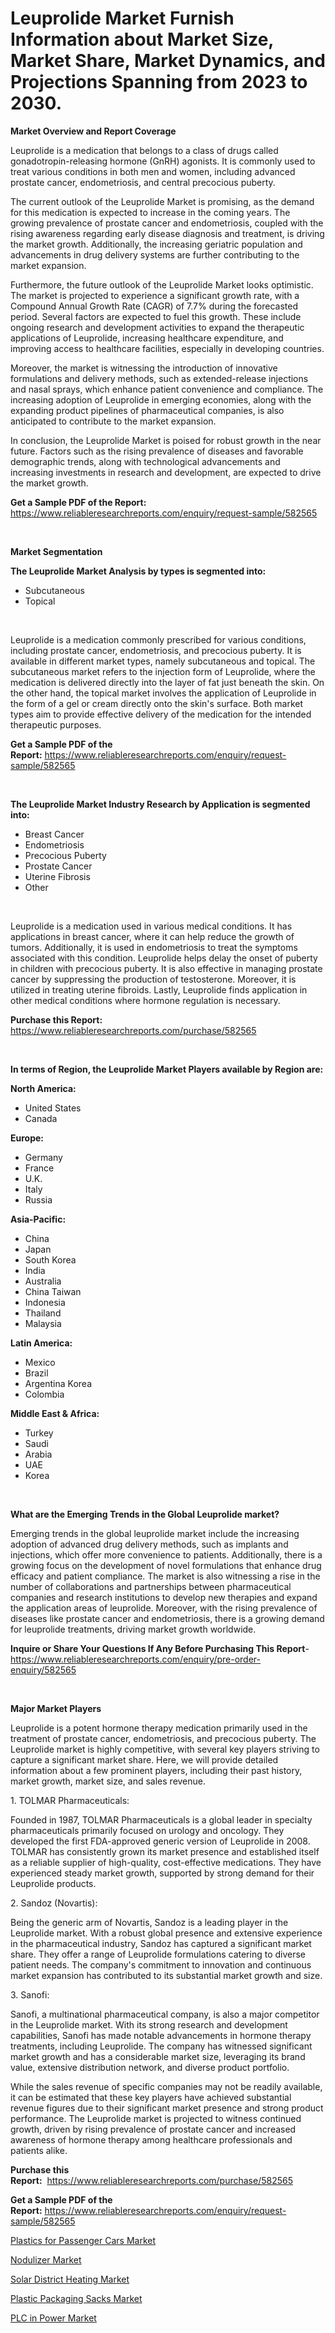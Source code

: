 <p><h1>Leuprolide Market Furnish Information about Market Size, Market Share, Market Dynamics, and Projections Spanning from 2023 to 2030.</h1></p><p><strong>Market Overview and Report Coverage</strong></p>
<p><p>Leuprolide is a medication that belongs to a class of drugs called gonadotropin-releasing hormone (GnRH) agonists. It is commonly used to treat various conditions in both men and women, including advanced prostate cancer, endometriosis, and central precocious puberty.</p><p>The current outlook of the Leuprolide Market is promising, as the demand for this medication is expected to increase in the coming years. The growing prevalence of prostate cancer and endometriosis, coupled with the rising awareness regarding early disease diagnosis and treatment, is driving the market growth. Additionally, the increasing geriatric population and advancements in drug delivery systems are further contributing to the market expansion.</p><p>Furthermore, the future outlook of the Leuprolide Market looks optimistic. The market is projected to experience a significant growth rate, with a Compound Annual Growth Rate (CAGR) of 7.7% during the forecasted period. Several factors are expected to fuel this growth. These include ongoing research and development activities to expand the therapeutic applications of Leuprolide, increasing healthcare expenditure, and improving access to healthcare facilities, especially in developing countries.</p><p>Moreover, the market is witnessing the introduction of innovative formulations and delivery methods, such as extended-release injections and nasal sprays, which enhance patient convenience and compliance. The increasing adoption of Leuprolide in emerging economies, along with the expanding product pipelines of pharmaceutical companies, is also anticipated to contribute to the market expansion.</p><p>In conclusion, the Leuprolide Market is poised for robust growth in the near future. Factors such as the rising prevalence of diseases and favorable demographic trends, along with technological advancements and increasing investments in research and development, are expected to drive the market growth.</p></p>
<p><strong>Get a Sample PDF of the Report:</strong> <a href="https://www.reliableresearchreports.com/enquiry/request-sample/582565">https://www.reliableresearchreports.com/enquiry/request-sample/582565</a></p>
<p>&nbsp;</p>
<p><strong>Market Segmentation</strong></p>
<p><strong>The Leuprolide Market Analysis by types is segmented into:</strong></p>
<p><ul><li>Subcutaneous</li><li>Topical</li></ul></p>
<p>&nbsp;</p>
<p><p>Leuprolide is a medication commonly prescribed for various conditions, including prostate cancer, endometriosis, and precocious puberty. It is available in different market types, namely subcutaneous and topical. The subcutaneous market refers to the injection form of Leuprolide, where the medication is delivered directly into the layer of fat just beneath the skin. On the other hand, the topical market involves the application of Leuprolide in the form of a gel or cream directly onto the skin's surface. Both market types aim to provide effective delivery of the medication for the intended therapeutic purposes.</p></p>
<p><strong>Get a Sample PDF of the Report:</strong>&nbsp;<a href="https://www.reliableresearchreports.com/enquiry/request-sample/582565">https://www.reliableresearchreports.com/enquiry/request-sample/582565</a></p>
<p>&nbsp;</p>
<p><strong>The Leuprolide Market Industry Research by Application is segmented into:</strong></p>
<p><ul><li>Breast Cancer</li><li>Endometriosis</li><li>Precocious Puberty</li><li>Prostate Cancer</li><li>Uterine Fibrosis</li><li>Other</li></ul></p>
<p>&nbsp;</p>
<p><p>Leuprolide is a medication used in various medical conditions. It has applications in breast cancer, where it can help reduce the growth of tumors. Additionally, it is used in endometriosis to treat the symptoms associated with this condition. Leuprolide helps delay the onset of puberty in children with precocious puberty. It is also effective in managing prostate cancer by suppressing the production of testosterone. Moreover, it is utilized in treating uterine fibroids. Lastly, Leuprolide finds application in other medical conditions where hormone regulation is necessary.</p></p>
<p><strong>Purchase this Report:</strong>&nbsp; <a href="https://www.reliableresearchreports.com/purchase/582565">https://www.reliableresearchreports.com/purchase/582565</a></p>
<p>&nbsp;</p>
<p><strong>In terms of Region, the Leuprolide Market Players available by Region are:</strong></p>
<p>
    <p> <strong> North America: </strong>
        <ul>
            <li>United States</li>
            <li>Canada</li>
        </ul>
        </p> 
    <p> <strong> Europe: </strong>
        <ul>
            <li>Germany</li>
            <li>France</li>
            <li>U.K.</li>
            <li>Italy</li>
            <li>Russia</li>
        </ul>
        </p> 
    <p> <strong> Asia-Pacific: </strong>
        <ul>
            <li>China</li>
            <li>Japan</li>
            <li>South Korea</li>
            <li>India</li>
            <li>Australia</li>
            <li>China Taiwan</li>
            <li>Indonesia</li>
            <li>Thailand</li>
            <li>Malaysia</li>
        </ul>
        </p> 
    <p> <strong> Latin America: </strong>
        <ul>
            <li>Mexico</li>
            <li>Brazil</li>
            <li>Argentina Korea</li>
            <li>Colombia</li>
        </ul>
        </p> 
    <p> <strong> Middle East & Africa: </strong>
        <ul>
            <li>Turkey</li>
            <li>Saudi</li>
            <li>Arabia</li>
            <li>UAE</li>
            <li>Korea</li>
        </ul>
    </p>
    </p>
<p>&nbsp;</p>
<p><strong>What are the Emerging Trends in the Global Leuprolide market?</strong></p>
<p><p>Emerging trends in the global leuprolide market include the increasing adoption of advanced drug delivery methods, such as implants and injections, which offer more convenience to patients. Additionally, there is a growing focus on the development of novel formulations that enhance drug efficacy and patient compliance. The market is also witnessing a rise in the number of collaborations and partnerships between pharmaceutical companies and research institutions to develop new therapies and expand the application areas of leuprolide. Moreover, with the rising prevalence of diseases like prostate cancer and endometriosis, there is a growing demand for leuprolide treatments, driving market growth worldwide.</p></p>
<p><strong>Inquire or Share Your Questions If Any Before Purchasing This Report</strong>- <a href="https://www.reliableresearchreports.com/enquiry/pre-order-enquiry/582565">https://www.reliableresearchreports.com/enquiry/pre-order-enquiry/582565</a></p>
<p>&nbsp;</p>
<p><strong>Major Market Players</strong></p>
<p><p>Leuprolide is a potent hormone therapy medication primarily used in the treatment of prostate cancer, endometriosis, and precocious puberty. The Leuprolide market is highly competitive, with several key players striving to capture a significant market share. Here, we will provide detailed information about a few prominent players, including their past history, market growth, market size, and sales revenue.</p><p>1. TOLMAR Pharmaceuticals:</p><p>Founded in 1987, TOLMAR Pharmaceuticals is a global leader in specialty pharmaceuticals primarily focused on urology and oncology. They developed the first FDA-approved generic version of Leuprolide in 2008. TOLMAR has consistently grown its market presence and established itself as a reliable supplier of high-quality, cost-effective medications. They have experienced steady market growth, supported by strong demand for their Leuprolide products.</p><p>2. Sandoz (Novartis):</p><p>Being the generic arm of Novartis, Sandoz is a leading player in the Leuprolide market. With a robust global presence and extensive experience in the pharmaceutical industry, Sandoz has captured a significant market share. They offer a range of Leuprolide formulations catering to diverse patient needs. The company's commitment to innovation and continuous market expansion has contributed to its substantial market growth and size.</p><p>3. Sanofi:</p><p>Sanofi, a multinational pharmaceutical company, is also a major competitor in the Leuprolide market. With its strong research and development capabilities, Sanofi has made notable advancements in hormone therapy treatments, including Leuprolide. The company has witnessed significant market growth and has a considerable market size, leveraging its brand value, extensive distribution network, and diverse product portfolio.</p><p>While the sales revenue of specific companies may not be readily available, it can be estimated that these key players have achieved substantial revenue figures due to their significant market presence and strong product performance. The Leuprolide market is projected to witness continued growth, driven by rising prevalence of prostate cancer and increased awareness of hormone therapy among healthcare professionals and patients alike.</p></p>
<p><strong>Purchase this Report:</strong>&nbsp;&nbsp;<a href="https://www.reliableresearchreports.com/purchase/582565">https://www.reliableresearchreports.com/purchase/582565</a></p>
<p></p>
<p><strong>Get a Sample PDF of the Report:</strong>&nbsp;<a href="https://www.reliableresearchreports.com/enquiry/request-sample/582565">https://www.reliableresearchreports.com/enquiry/request-sample/582565</a></p>
<p><p><a href="https://www.linkedin.com/pulse/plastics-passenger-cars-market-size-share-amp-trends-analysis/">Plastics for Passenger Cars Market</a></p><p><a href="https://medium.com/@stephenarmstrong52/nodulizer-market-size-growth-forecast-2023-2030-f0274b3cc890">Nodulizer Market</a></p><p><a href="https://medium.com/@boydsmitham726/solar-district-heating-market-size-growth-forecast-2023-2030-e48464b7be02">Solar District Heating Market</a></p><p><a href="https://www.linkedin.com/pulse/plastic-packaging-sacks-market-research-report-provides/">Plastic Packaging Sacks Market</a></p><p><a href="https://www.linkedin.com/pulse/plc-power-market-research-report-provides-thorough-industry/">PLC in Power Market</a></p></p>